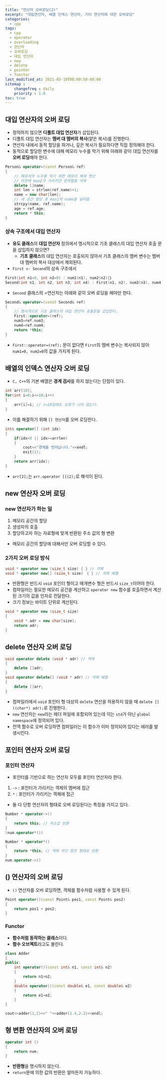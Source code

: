 ```yaml
---
title: "연산자 오버로딩(2)"
excerpt: "대입연산자, 배열 인덱스 연산자, 기타 연산자에 대한 오버로딩"
categories:
  - cpp
tags:
  - cpp
  - operator
  - overloading
  - 연산자
  - 오버로딩
  - 대입 연산자
  - new
  - delete
  - pointer
  - functor
last_modified_at: 2021-03-19T08:00:50-00:00
sitemap :
    changefreq : daily
    priority : 1.0
toc: true
---
```


## 대입 연산자의 오버 로딩
- 정의하지 않으면 **디폴트 대입 연산자**가 삽입된다.
- 디폴트 대입 연산자는 **멤버 대 멤버의 복사**(얕은 복사)를 진행한다.
- 연산자 내에서 동적 할당을 하거나, 깊은 복사가 필요하다면 직접 정의해야 한다.
- 동적으로 할당한 변수에 대해 메모리 누수를 막기 위해 아래와 같이 대입 연산자를 **오버 로딩**해야 한다.

```cpp
Person& operator=(const Person& ref)
{
    // 메모리의 누수를 막기 위한 메모리 해제 연산
    // 이전에 man2가 가리키던 문자열을 삭제
    delete []name;
    int len = strlen(ref.name)+1;
    name = new char[len];
    // 새 공간 할당 후 man1의 name을 넣어줌
    strcpy(name, ref.name);
    age = ref.age;
    return * this;
}
```

### 상속 구조에서 대입 연산자
- **유도 클래스**의 **대입 연산자** 정의에서 명시적으로 기초 클래스의 대입 연산자 호출 문을 삽입하지 않으면?
  -  **기초 클래스**의 대입 연산자는 호출되지 않아서 기초 클래스의 멤버 변수는 멤버 대 멤버의 복사 대상에서 제외된다.
- `First <- Second`의 상속 구조에서

```cpp
First(int n1=0, int n2=0) : num1(n1), num2(n2){｝
Second(int n1, int n2, int n3, int n4) : First(n1, n2), num3(n3), num4(n4){ }
```
- `Second` 클래스의 =연산자는 아래와 같이 오버 로딩을 해야만 한다.

```cpp
Second& operator=(const Second& ref)
{
    // 명시적으로 기초 클래스의 대입 연산자 호출문을 삽입한다.
    First::operator=(ref); 
    num3=ref.num3;
    num4=ref.num4;
    return *this;
}
```
- `First::operator=(ref);` 문이 없다면 `First`의 멤버 변수는 복사되지 않아 `num1=0, num2=0`의 값을 가지게 된다.

## 배열의 인덱스 연산자 오버 로딩
- `C, C++`의 기본 배열은 **경계 검사**를 하지 않는다는 단점이 있다.

```cpp
int arr[10];
for(int i=0;i<=10;i++)
{
    arr[i]=i; // i=10일때도 오류가 나지 않는다.
}
```

- 이를 해결하기 위해 `[] 연산자`를 오버 로딩한다.

```cpp
int& operator[] (int idx)
{
    if(idx<0 || idx>=arrlen)
    {
        cout<<"경계를 벗어납니다."<<endl;
        exit(1);
    }
    return arr[idx];
}
```

- `arr[2];`는 `arr.operator [](2);`로 해석이 된다.

## new 연산자 오버 로딩
### new 연산자가 하는 일
1. 메모리 공간의 할당
2. 생성자의 호출
3. 할당하고자 하는 자료형에 맞게 반환된 주소 값의 형 변환

- 메모리 공간의 할당에 대해서만 오버 로딩할 수 있다.

### 2가지 오버 로딩 방식
```cpp
void * operator new (size_t size) { } // 객체
void * operator new[] (size_t size)　{ } // 객체 배열
```

- 반환형은 반드시 `void` 포인터 형이고 매개변수 형은 반드시 `size_t`이어야 한다.
- 컴파일러는 필요한 메모리 공간을 계산하고 `operator new` 함수를 호출하면서 계산된 크기의 값을 인자로 전달한다.
- 크기 정보는 바이트 단위로 계산된다.

```cpp
void * operator new (size_t size)
{
    void * adr = new char[size];
    return adr;
}
```

## delete 연산자 오버 로딩
```cpp
void operator delete (void * adr) // 객체
{
    delete []adr;
}
void operator delete[] (void * adr) // 객체 배열
{
    delete []arr;
}
```
- 컴파일러에서 `void` 포인터 형 대상의 `delete` 연산을 허용하지 않을 때 `delete []((char*) adr);`로 진행한다.
- `new` 연산자는 `new`라는 헤더 파일에 포함되어 있는데 이는 `std`가 아닌 `global namespace`에 정의되어 있다.
- 전역 함수로 오버 로딩하면 컴파일러는 이 함수가 이미 정의되어 있다는 에러를 발생시킨다.

## 포인터 연산자 오버 로딩
### 포인터 연산자
- 포인터를 기반으로 하는 연산자 모두를 포인터 연산자라 한다.
1. `->` : 포인터가 가리키는 객체의 멤버에 접근
2. `*` : 포인터가 가리키는 객체에 접근
- 둘 다 단항 연산자의 형태로 오버 로딩된다는 특징을 가지고 있다.

```cpp
Number * operator->()
{
    return this; // 주소값 반환
} 
(num.operator*())

Number * operator*()
{
    return *this; // 객체 자신 참조 형태로 반환
}
num.operator->()
```

## () 연산자의 오버 로딩
- `()` 연산자를 오버 로딩하면, 객체를 함수처럼 사용할 수 있게 된다.

```cpp
Point operator()(const Point& pos1, const Point& pos2)
{
    return pos1 + pos2;
}
```

### Functor
- **함수처럼 동작하는 클래스**이다.
- **함수 오브젝트**라고도 불린다.

```cpp
class Adder
{
public:
    int operator()(const int& n1, const int& n2)
    {
        return n1+n2;
    }
    double operator()(const double& e1, const double& e2)
    {
        return e1+e2;
    }
}

cout<<adder(1,2)<<" "<<adder(1.4,2.2)<<endl; 
```

## 형 변환 연산자의 오버 로딩
```cpp
operator int ()
{
    return num;
}
```
- **반환형**을 명시하지 않는다. 
- `return`문에 의한 값의 반환은 얼마든지 가능하다.